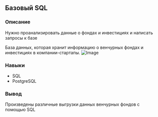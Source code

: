 ## Базовый SQL
### Описание
Нужно проанализировать данные о фондах и инвестициях и написать запросы к базе

База данных, которая хранит информацию о венчурных фондах и инвестициях в компании-стартапы.
![Image](https://github.com/OlgaAvd/Data-analyst/assets/172474443/faf16ef7-5f75-4fb7-b2db-f981e7b5c665)

### Навыки
- SQL
- PostgreSQL

### Вывод
Произведены различные выгрузки данных венчурных фондов с помощью SQL
